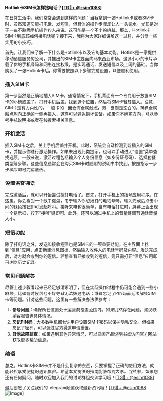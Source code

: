 **Hotlink卡SIM卡怎样接电话？[[TG💪+ @esim1088](https://t.me/s/esim1088)]**

在日常生活中，我们常常会遇到这样的问题：当我拿到一张Hotlink卡或者SIM卡时，虽然知道它能打电话、发短信，但具体的操作步骤却让人一头雾水。尤其是对于一些不熟悉手机操作的人来说，这可能是一个不小的挑战。那么，Hotlink卡SIM卡到底该如何接电话呢？接下来，我将为大家详细讲解这一过程，并分享一些实用的小技巧。

首先，让我们来了解一下什么是Hotlink卡以及它的基本功能。Hotlink是一家提供移动通信服务的公司，其推出的SIM卡主要面向马来西亚市场。这张小小的卡片承载了你的手机号码和网络连接权限，是实现通话、发送短信以及上网的基础。当你购买了一张Hotlink卡后，你需要按照以下步骤完成设置，以便顺利使用。

### 插入SIM卡

第一步当然是正确地插入SIM卡。通常情况下，手机背面有一个专门用于放置SIM卡的小槽或盖子。打开手机后盖，找到这个位置，然后将SIM卡轻轻插入。注意，SIM卡是有方向性的，一般卡的一面会有金属触点，另一面则是空白的。确保金属触点朝向正确的一侧再插入，这样可以避免损坏设备。如果你不确定方向，可以参考手机说明书或者在线搜索相关信息。

### 开机激活

插入SIM卡之后，关上手机后盖并开机。此时，系统会自动检测到新插入的SIM卡，并提示你进行激活操作。如果未出现此类提示，也可以手动进入“设置”菜单查找选项。一般来说，激活过程包括输入个人身份信息（如身份证号码）、选择套餐类型等步骤。这些信息通常会在购买SIM卡时随附的说明书中找到。按照指示一步步填写即可完成激活。

### 设置语音通话

完成激活后，就可以开始尝试拨打电话了。首先，打开手机上的拨号应用程序。在这里，你会看到一个数字键盘，用于输入你想拨打的电话号码。输入完成后点击中间的绿色按钮即可发起呼叫。接听来电也很简单，当有电话打进时，屏幕上会出现一个提示框，按下“接听”键即可。此外，还可以通过手机上的音量键调节通话音量大小。

### 短信功能

除了打电话之外，发送和接收短信也是SIM卡的一项重要功能。在主界面上找到“信息”应用，点击新建消息图标，然后输入收件人的电话号码及内容。发送完成后，对方就会收到你的短信。若想查看已接收到的短信，则只需打开“信息”应用即可浏览历史记录。

### 常见问题解答

尽管上述步骤看起来已经足够清晰明了，但在实际操作过程中仍可能会遇到一些小麻烦。比如有时候信号不好导致无法拨通电话；或者忘记了PIN码而无法解锁SIM卡等问题。针对这些问题，这里有一些解决办法供参考：

1. **信号问题**：确保所在位置处于运营商覆盖范围内。如果仍然存在问题，建议联系客服咨询具体情况。
2. **忘记PIN码**：大多数手机都允许用户设置SIM卡密码以保护隐私安全。但如果忘记了密码，可以通过官方渠道申请重置。
3. **其他故障排查**：如果遇到其他异常情况，可以查阅产品说明书或访问官方网站获取更多帮助信息。

### 结语

总之，Hotlink卡SIM卡并不是什么复杂的东西，只要掌握了正确的使用方法，就能轻松享受便捷的通讯体验。希望本文提供的指南能够帮到大家。当然啦，如果您还有任何疑问，随时欢迎加入我们的讨论群组交流学习哦！[[TG💪+ @esim1088](https://t.me/s/esim1088)]

最后别忘了关注我们的Telegram频道获取最新资讯哦！[[TG💪+ @esim1088](https://t.me/s/esim1088) ![Image](https://i.postimg.cc/4NQfJmqS/Snipaste-2025-05-13-00-14-12.png)]